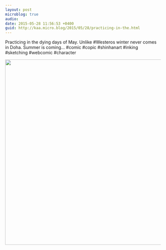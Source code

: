 ```yaml
---
layout: post
microblog: true
audio: 
date: 2015-05-28 11:56:53 +0400
guid: http://kaa.micro.blog/2015/05/28/practicing-in-the.html
---
```

Practicing in the dying days of May. Unlike #Westeros winter never comes in Doha. Summer is coming... #comic #copic #shinhanart #inking #sketching #webcomic #character

<img src="https://www.kaa.bz/uploads/2018/f9489e24dd.jpg" width="600" height="600" />
